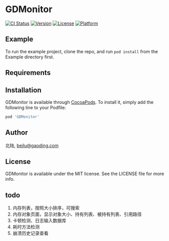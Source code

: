 # GDMonitor

[![CI Status](https://img.shields.io/travis/北陆/GDMonitor.svg?style=flat)](https://travis-ci.org/北陆/GDMonitor)
[![Version](https://img.shields.io/cocoapods/v/GDMonitor.svg?style=flat)](https://cocoapods.org/pods/GDMonitor)
[![License](https://img.shields.io/cocoapods/l/GDMonitor.svg?style=flat)](https://cocoapods.org/pods/GDMonitor)
[![Platform](https://img.shields.io/cocoapods/p/GDMonitor.svg?style=flat)](https://cocoapods.org/pods/GDMonitor)

## Example

To run the example project, clone the repo, and run `pod install` from the Example directory first.

## Requirements

## Installation

GDMonitor is available through [CocoaPods](https://cocoapods.org). To install
it, simply add the following line to your Podfile:

```ruby
pod 'GDMonitor'
```

## Author

北陆, beilu@gaoding.com

## License

GDMonitor is available under the MIT license. See the LICENSE file for more info.


## todo
1. 内存列表，按照大小排序，可搜索
2. 内存对象页面，显示对象大小、持有列表、被持有列表、引用路径
3. 卡顿检测、日志输入数据库
3. 耗时方法检测
4. 崩溃历史记录查看